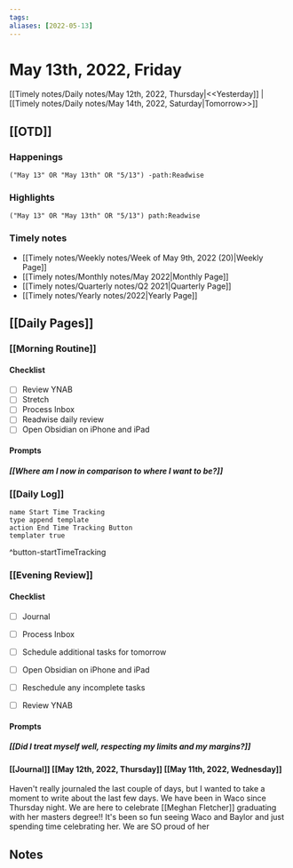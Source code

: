 ```yaml
---
tags:
aliases: [2022-05-13]
---
```


# May 13th, 2022, Friday

[[Timely notes/Daily notes/May 12th, 2022, Thursday|<<Yesterday]] | [[Timely notes/Daily notes/May 14th, 2022, Saturday|Tomorrow>>]]

## [[OTD]]

### Happenings

```query
("May 13" OR "May 13th" OR "5/13") -path:Readwise
```

### Highlights

```query
("May 13" OR "May 13th" OR "5/13") path:Readwise
```

### Timely notes
- [[Timely notes/Weekly notes/Week of May 9th, 2022 (20)|Weekly Page]]
- [[Timely notes/Monthly notes/May 2022|Monthly Page]]
- [[Timely notes/Quarterly notes/Q2 2021|Quarterly Page]]
- [[Timely notes/Yearly notes/2022|Yearly Page]]

## [[Daily Pages]]

### [[Morning Routine]]

#### Checklist

- [ ] Review YNAB
- [ ] Stretch
- [ ] Process Inbox
- [ ] Readwise daily review
- [ ] Open Obsidian on iPhone and iPad

#### Prompts

##### [[Where am I now in comparison to where I want to be?]]

### [[Daily Log]]

```button
name Start Time Tracking
type append template
action End Time Tracking Button
templater true
```
^button-startTimeTracking

### [[Evening Review]]

#### Checklist

- [ ] Journal
- [ ] Process Inbox
- [ ] Schedule additional tasks for tomorrow
- [ ] Open Obsidian on iPhone and iPad
- [ ] Reschedule any incomplete tasks
- [ ] Review YNAB


#### Prompts

##### [[Did I treat myself well, respecting my limits and my margins?]]

#### [[Journal]] [[May 12th, 2022, Thursday]] [[May 11th, 2022, Wednesday]]

Haven't really journaled the last couple of days, but I wanted to take a moment to write about the last few days. We have been in Waco since Thursday night. We are here to celebrate [[Meghan Fletcher]] graduating with her masters degree!! It's been so fun seeing Waco and Baylor and just spending time celebrating her. We are SO proud of her

## Notes
